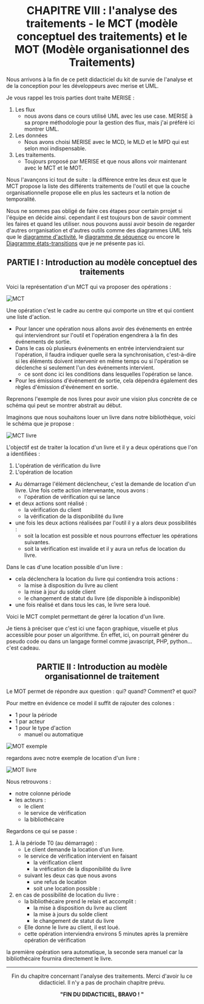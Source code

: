# <center> CHAPITRE VIII : l'analyse des traitements - le MCT (modèle conceptuel des traitements) et le MOT (Modèle organisationnel des Traitements)</center>

Nous arrivons à la fin de ce petit didacticiel du kit de survie de l'analyse et de la conception pour les développeurs avec merise et UML.

Je vous rappel les trois parties dont traite MERISE :
1. Les flux
    - nous avons dans ce cours utilisé UML avec les use case. MERISE à sa propre méthodologie pour la gestion des flux, mais j'ai préféré ici montrer UML.
2. Les données
    - Nous avons choisi MERISE avec le MCD, le MLD et le MPD qui est selon moi indispensable.
3. Les traitements.
    - Toujours proposé par MERISE et que nous allons voir maintenant avec le MCT et le MOT.

Nous l'avançons ici tout de suite : la différence entre les deux est que le MCT propose la liste des différents traitements de l'outil et que la couche organisationnelle propose elle en plus les sacteurs et la notion de temporalité. 

Nous ne sommes pas obligé de faire ces étapes pour certain prrojet si l'équipe en décide ainsi. cependant il est toujours bon de savoir comment les faires et quand les utiliser. nous pouvons aussi avoir besoin de regarder d'autres orrganisation et d'autres outils comme des diagrammes UML tels que le [diagramme d'activité](https://www.wikiwand.com/fr/Diagramme_d%27activit%C3%A9), le [diagramme de séquence](https://www.wikiwand.com/fr/Diagramme_de_s%C3%A9quence) ou encore le [Diagramme états-transitions](https://www.wikiwand.com/fr/Diagramme_%C3%A9tats-transitions) que je ne présente pas ici.

## <center> PARTIE I : Introduction au modèle conceptuel des traitements</center>

Voici la représentation d'un MCT qui va proposer des opérations :

![MCT](../img/mct1.PNG)

Une opération c'est le cadre au centre qui comporte un titre et qui contient une liste d'action. 

- Pour lancer une opération nous allons avoir des événements en entrée qui interviendront sur l'outil et l'opération engendrera à la fin des événements de sortie.
- Dans le cas où plusieurs événements en entrée interviendraient sur l'opération, il faudra indiquer quelle sera la synchronisation, c'est-à-dire si les éléments doivent intervenir en même temps ou si l'opération se déclenche si seulement l'un des événements intervient.
    - ce sont donc ici les conditions dans lesquelles l'opération se lance.
- Pour les émissions d'événement de sortie, cela dépendra également des règles d'émission d'événement en sortie.

Reprenons l'exemple de nos livres pour avoir une vision plus concrète de ce schéma qui peut se montrer abstrait au début. 

Imaginons que nous souhaitons louer un livre dans notre bibliothèque, voici le schéma que je propose :

![MCT livre](../img/MCTLivre.PNG)

L'objectif est de traiter la location d'un livre et il y a deux opérations que l'on a identifiées :
1. L'opération de vérification du livre
2. L'opération de location

- Au démarrage l'élément déclencheur, c'est la demande de location d'un livre. Une fois cette action intervenante, nous avons :
    - l'opération de vérification qui se lance
- et deux actions sont réalisé :
    - la vérification du client
    - la vérification de la disponibilité du livre
- une fois les deux actions réalisées par l'outil il y a alors deux possibilités :
    - soit la location est possible et nous pourrons effectuer les opérations suivantes.
    - soit la vérification est invalide et il y aura un refus de location du livre.

Dans le cas d'une location possible d'un livre :
- cela déclenchera la location du livre qui contiendra trois actions :
    - la mise à disposition du livre au client
    - la mise à jour du solde client
    - le changement de statut du livre (de disponible à indisponible)
- une fois réalisé et dans tous les cas, le livre sera loué.

Voici le MCT complet permettant de gérer la location d'un livre.

Je tiens à préciser que c'est ici une façon graphique, visuelle et plus accessible pour poser un algorithme. En effet, ici, on pourrait générer du pseudo code ou dans un langage formel comme javascript, PHP, python... c'est cadeau.

## <center> PARTIE II : Introduction au modèle organisationnel de traitement</center>

Le MOT permet de répondre aux question : qui? quand? Comment? et quoi?

Pour mettre en évidence ce model il suffit de rajouter des colones :
- 1 pour la période
- 1 par acteur
- 1 pour le type d'action
    - manuel ou automatique

![MOT exemple](../img/MOTexemple.png)

regardons avec notre exemple de location d'un livre :

![MOT livre ](../img/MOTlivre.png)

Nous retrouvons :
- notre colonne période
- les acteurs :
    - le client
    - le service de vérification
    - la bibliothécaire

Regardons ce qui se passe :
1. À la période T0 (au démarrage) : 
    - Le client demande la location d'un livre. 
    - le service de vérification intervient en faisant
        - la vérification client
        - la  vréfication de la disponibilité du livre
    - suivant les deux cas que nous avons 
        - une refus de location
        - soit une location possible :
2. en cas de possibilité de location du livre :
    - la bibliothécaire prend le relais et accomplit :
        - la mise à disposition du livre au client
        - la mise à jours du solde client
        - le changement de statut du livre
    - Elle donne le livre au client, il est loué.
    - cette opération interviendra environs 5 minutes après la première opération de vérification

la première opération sera automatique, la seconde sera manuel car la bibliothécaire fournira directement le livre.

___

<center>Fin du chapitre concernant l'analyse des traitements. Merci d'avoir lu ce didacticiel. Il n'y a pas de prochain chapitre prévu.

 **"FIN DU DIDACTICIEL, BRAVO ! "**</center>



